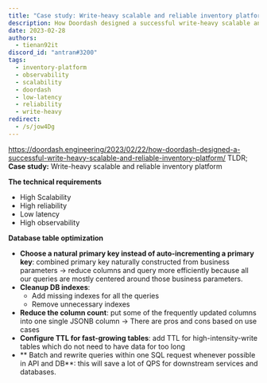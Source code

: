 ```yaml
---
title: "Case study: Write-heavy scalable and reliable inventory platform"
description: How Doordash designed a successful write-heavy scalable and reliable inventory platform
date: 2023-02-28
authors:
  - tienan92it
discord_id: "antran#3200"
tags:
  - inventory-platform
  - observability
  - scalability
  - doordash
  - low-latency
  - reliability
  - write-heavy
redirect:
  - /s/jow4Dg
---
```


https://doordash.engineering/2023/02/22/how-doordash-designed-a-successful-write-heavy-scalable-and-reliable-inventory-platform/
TLDR;
**Case study:** Write-heavy scalable and reliable inventory platform

**The technical requirements**

- High Scalability
- High reliability
- Low latency
- High observability

**Database table optimization**

- **Choose a natural primary key instead of auto-incrementing a primary key**: combined primary key naturally constructed from business parameters -> reduce columns and query more efficiently because all our queries are mostly centered around those business parameters.
- **Cleanup DB indexes**:
  - Add missing indexes for all the queries
  - Remove unnecessary indexes
- **Reduce the column count**: put some of the frequently updated columns into one single JSONB column -> There are pros and cons based on use cases
- **Configure TTL for fast-growing tables**: add TTL for high-intensity-write tables which do not need to have data for too long
- ** Batch and rewrite queries within one SQL request whenever possible in API and DB**: this will save a lot of QPS for downstream services and databases.
